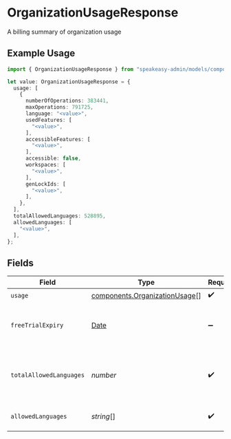 # OrganizationUsageResponse

A billing summary of organization usage

## Example Usage

```typescript
import { OrganizationUsageResponse } from "speakeasy-admin/models/components";

let value: OrganizationUsageResponse = {
  usage: [
    {
      numberOfOperations: 383441,
      maxOperations: 791725,
      language: "<value>",
      usedFeatures: [
        "<value>",
      ],
      accessibleFeatures: [
        "<value>",
      ],
      accessible: false,
      workspaces: [
        "<value>",
      ],
      genLockIds: [
        "<value>",
      ],
    },
  ],
  totalAllowedLanguages: 528895,
  allowedLanguages: [
    "<value>",
  ],
};
```

## Fields

| Field                                                                                         | Type                                                                                          | Required                                                                                      | Description                                                                                   |
| --------------------------------------------------------------------------------------------- | --------------------------------------------------------------------------------------------- | --------------------------------------------------------------------------------------------- | --------------------------------------------------------------------------------------------- |
| `usage`                                                                                       | [components.OrganizationUsage](../../models/components/organizationusage.md)[]                | :heavy_check_mark:                                                                            | N/A                                                                                           |
| `freeTrialExpiry`                                                                             | [Date](https://developer.mozilla.org/en-US/docs/Web/JavaScript/Reference/Global_Objects/Date) | :heavy_minus_sign:                                                                            | Expiry date of the free trial, will be null if no trial                                       |
| `totalAllowedLanguages`                                                                       | *number*                                                                                      | :heavy_check_mark:                                                                            | Total number of allowed languages, -1 if unlimited                                            |
| `allowedLanguages`                                                                            | *string*[]                                                                                    | :heavy_check_mark:                                                                            | List of allowed languages                                                                     |